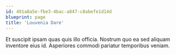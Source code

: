 ```yaml
---
id: 491a8a5e-fbe3-4bac-a847-c8abefe1d14d
blueprint: page
title: 'Louvenia Dare'
---
```

Et suscipit ipsam quas quis illo officia. Nostrum quo ea sed aliquam inventore eius id. Asperiores commodi pariatur temporibus veniam.
